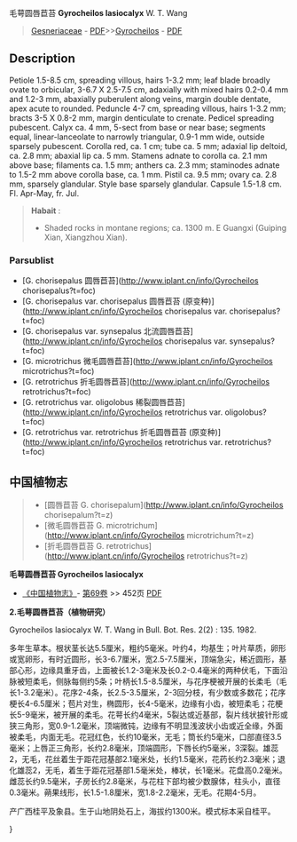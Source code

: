 毛萼圆唇苣苔 **Gyrocheilos lasiocalyx** W. T. Wang

> [Gesneriaceae](http://www.iplant.cn/info/Gesneriaceae?t=foc) - [PDF](http://www.iplant.cn/foc/pdf/Gesneriaceae.pdf)>>[Gyrocheilos](http://www.iplant.cn/info/Gyrocheilos?t=foc) - [PDF](http://www.iplant.cn/foc/pdf/Gyrocheilos.pdf)

## Description

Petiole 1.5-8.5 cm, spreading villous, hairs 1-3.2 mm; leaf blade broadly ovate to orbicular, 3-6.7 X 2.5-7.5 cm, adaxially with mixed hairs 0.2-0.4 mm and 1.2-3 mm, abaxially puberulent along veins, margin double dentate, apex acute to rounded. Peduncle 4-7 cm, spreading villous, hairs 1-3.2 mm; bracts 3-5 X 0.8-2 mm, margin denticulate to crenate. Pedicel spreading pubescent. Calyx ca. 4 mm, 5-sect from base or near base; segments equal, linear-lanceolate to narrowly triangular, 0.9-1 mm wide, outside sparsely pubescent. Corolla red, ca. 1 cm; tube ca. 5 mm; adaxial lip deltoid, ca. 2.8 mm; abaxial lip ca. 5 mm. Stamens adnate to corolla ca. 2.1 mm above base; filaments ca. 1.5 mm; anthers ca. 2.3 mm; staminodes adnate to 1.5-2 mm above corolla base, ca. 1 mm. Pistil ca. 9.5 mm; ovary ca. 2.8 mm, sparsely glandular. Style base sparsely glandular. Capsule 1.5-1.8 cm. Fl. Apr-May, fr. Jul.


> **Habait** : 
>* Shaded rocks in montane regions; ca. 1300 m. E Guangxi (Guiping Xian, Xiangzhou Xian).

### Parsublist

* [G.  chorisepalus  圆唇苣苔](http://www.iplant.cn/info/Gyrocheilos chorisepalus?t=foc)
* [G.  chorisepalus var. chorisepalus  圆唇苣苔 (原变种)](http://www.iplant.cn/info/Gyrocheilos chorisepalus var. chorisepalus?t=foc)
* [G.  chorisepalus var. synsepalus  北流圆唇苣苔](http://www.iplant.cn/info/Gyrocheilos chorisepalus var. synsepalus?t=foc)
* [G.  microtrichus  微毛圆唇苣苔](http://www.iplant.cn/info/Gyrocheilos microtrichus?t=foc)
* [G.  retrotrichus  折毛圆唇苣苔](http://www.iplant.cn/info/Gyrocheilos retrotrichus?t=foc)
* [G.  retrotrichus var. oligolobus  稀裂圆唇苣苔](http://www.iplant.cn/info/Gyrocheilos retrotrichus var. oligolobus?t=foc)
* [G.  retrotrichus var. retrotrichus  折毛圆唇苣苔 (原变种)](http://www.iplant.cn/info/Gyrocheilos retrotrichus var. retrotrichus?t=foc)

## 中国植物志

> * [圆唇苣苔  G.  chorisepalum](http://www.iplant.cn/info/Gyrocheilos chorisepalum?t=z)
> * [微毛圆唇苣苔  G.  microtrichum](http://www.iplant.cn/info/Gyrocheilos microtrichum?t=z)
> * [折毛圆唇苣苔  G.  retrotrichus](http://www.iplant.cn/info/Gyrocheilos retrotrichus?t=z)


**毛萼圆唇苣苔 Gyrocheilos lasiocalyx**

* [《中国植物志》](http://www.iplant.cn/frps)- [第69卷](http://www.iplant.cn/frps/vol/69) >> 452页 [PDF](http://www.iplant.cn/frps/pdf/69/452c.pdf)


**2.毛萼圆唇苣苔（植物研究）**

Gyrocheilos lasiocalyx W. T. Wang in Bull. Bot. Res. 2(2) : 135. 1982.

多年生草本。根状茎长达5.5厘米，粗约5毫米。叶约4，均基生；叶片草质，卵形或宽卵形，有时近圆形，长3-6.7厘米，宽2.5-7.5厘米，顶端急尖，稀近圆形，基部心形，边缘具重牙齿，上面被长1.2-3毫米及长0.2-0.4毫米的两种伏毛，下面沿脉被短柔毛，侧脉每侧约5条；叶柄长1.5-8.5厘米，与花序梗被开展的长柔毛（毛长1-3.2毫米）。花序2-4条，长2.5-3.5厘米，2-3回分枝，有少数或多数花；花序梗长4-6.5厘米；苞片对生，椭圆形，长4-5毫米，边缘有小齿，被短柔毛；花梗长5-9毫米，被开展的柔毛。花萼长约4毫米，5裂达或近基部，裂片线状披针形或狭三角形，宽0.9-1.2毫米，顶端微钝，边缘有不明显浅波状小齿或近全缘，外面被柔毛，内面无毛。花冠红色，长约10毫米，无毛；筒长约5毫米，口部直径3.5毫米；上唇正三角形，长约2.8毫米，顶端圆形，下唇长约5毫米，3深裂。雄蕊2，无毛，花丝着生于距花冠基部2.1毫米处，长约1.5毫米，花药长约2.3毫米；退化雄蕊2，无毛，着生于距花冠基部1.5毫米处，棒状，长1毫米。花盘高0.2毫米。雌蕊长约9.5毫米，子房长约2.8毫米，与花柱下部均被少数腺体，柱头小，直径0.3毫米。蒴果线形，长1.5-1.8厘米，宽1.8-2.2毫米，无毛。花期4-5月。

产广西桂平及象县。生于山地阴处石上，海拔约1300米。模式标本采自桂平。

}